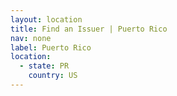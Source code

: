 ```yaml
---
layout: location
title: Find an Issuer | Puerto Rico
nav: none
label: Puerto Rico
location:
  - state: PR
    country: US
---
```

